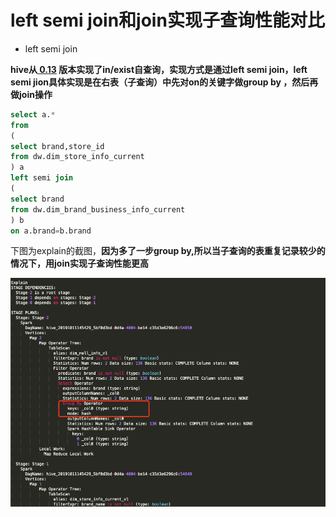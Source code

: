 

# left semi join和join实现子查询性能对比

- left semi join

**hive从[ 0.13](https://issues.apache.org/jira/browse/HIVE-784) 版本实现了in/exist自查询，实现方式是通过left semi join，left semi jion具体实现是在右表（子查询）中先对on的关键字做group by ，然后再做join操作**

```sql
select a.*
from
(
select brand,store_id
from dw.dim_store_info_current
) a 
left semi join
(
select brand
from dw.dim_brand_business_info_current
) b 
on a.brand=b.brand
```

下图为explain的截图，**因为多了一步group by,所以当子查询的表重复记录较少的情况下，用join实现子查询性能更高**

![hive left semi join](left_semi_join_explain.png)